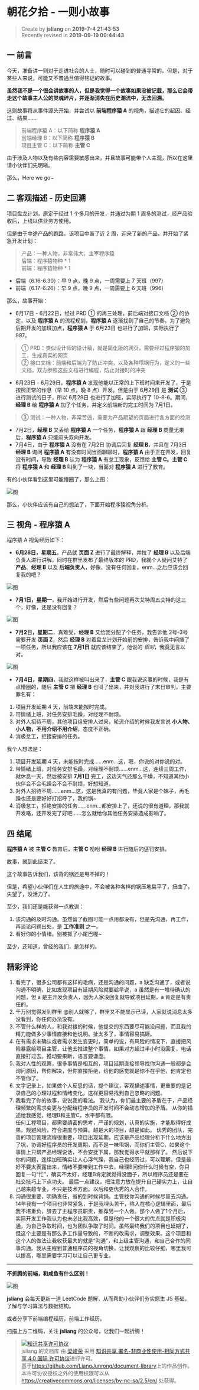 朝花夕拾 - 一则小故事
===

> Create by **jsliang** on **2019-7-4 21:43:53**  
> Recently revised in **2019-09-19 09:44:43**

## 一 前言

今天，准备讲一则对于走进社会的人士，随时可以碰到的普通寻常的。但是，对于某些人来说，可能又不普通且值得铭记的故事。

**虽然我不是一个很会讲故事的人，但是我觉得一个故事如果没被记载，那么它会带走这个故事主人公的灵魂碎片，并逐渐消失在历史潮流中，无法回溯。**

这则故事将从事件源头开始，并尝试以 **前端程序猿 A** 的视角，描述它的起因、经过、结果……

> 前端程序猿 A：以下简称 **程序猿 A**  
> 前端经理 B：以下简称 **程序猿 B**  
> 项目主管 C：以下简称 **主管 C**

由于涉及人物以及有些内容需要敏感出来，并且故事可能带个人主观，所以在这里请小伙伴们先明晰。

那么，Here we go~

## 二 客观描述 - 历史回溯

项目盘龙计划，原定于经过 1 个多月的开发，并通过为期 1 周多的测试，经产品验收后，上线以供业务方使用。

但是由于中途产品的跑路，该项目中断了近 2 周，迎来了新的产品，并开始了紧急开发计划：

> 产品：一种人物，非常伟大，主宰程序猿  
> 后端：程序猿物种 * 1  
> 前端：程序猿物种 * 1

* 后端（6.16-6.30）：早 9 点，晚 9 点，一周需要上 7 天班（997）
* 前端（6.17-6.26）：早 9 点，晚 9 点，一周需要上 6 天班（996）

那么，故事开始：

* 6月17日 - 6月22日，经过 PRD ① 的再三处理，前后端对接口文档 ② 的协定，以及 **程序猿 A** 的流程规划，**程序猿 A** 逐渐找到了自己的节奏。为了避免后期开发的加班加点，**程序猿 A** 于 6月23日 也进行了加班，实际执行了 997。

> ① PRD：类似设计师的设计稿，就是简化版的网页，需要经过程序猿的加工，生成真实的网页  
> ② 接口文档：前端和后端为了防止冲突，以及各种甩锅行为，定义的一些文档，双方参照这些文档进行编程，防止对接时的冲突  

* 6月23日 - 6月29日，**程序猿 A** 发现他能以正常的上下班时间来开发了，于是按照正常的作息（早 10 点，晚 8 点）开发。但是由于 6月29日 是 **测试** ③ 进行测试的日子，所以 6月29日 也进行了加班，实际执行了 10-8-6。期间，**经理 B** 给 **程序猿 A** 加了个任务，并定义前端新的完工时间为 7月1日。

> ③ 测试：一种人物，非常苦逼，需要为产品期望的页面进行各方面的检测

* 7月2日，**经理 B** 又丢给 **程序猿 A** 一个任务，**程序猿 A** 跟 **经理 B** 商量无果后，**程序猿 A** 只能闷头双向开发。
* 7月4日，由于 **程序猿 A** 没有在 7月2日 协调后回复 **经理 B**，并且在 7月3日 **经理 B** 询问 **程序猿 A** 有没有时间当面聊聊时，**程序猿 A** 由于正在开发，回复没有时间，导致 **经理 B** 认为 **程序猿 A** 有怠工现象，反馈给 **主管 C**。**主管 C** 将 **程序猿 A** 和 **经理 B** 叫到了一块，当面对 **程序猿 A** 进行了教育。

有的小伙伴看到这里可能懵圈了，那么上图：

![图](../../../../public-repertory/img/other-morning-and-evening-2019-07-04-1.png)

那么，小伙伴应该有自己的想法了，下面开始程序猿视角分析。

## 三 视角 - 程序猿 A

程序猿 A 视角经历如下：

* **6月28日，星期五**，产品就 **页面 Z** 进行了最终解释，并拉了 **经理 B** 以及后端负责人进行讲解，同时在群里发布了最终版本的 PRD，我就个人疑问艾特了 **产品**、**经理 B** 以及 **后端负责人**，好像，没有任何回复。enm...之后应该会回复我的吧？

![图](../../../../public-repertory/img/other-morning-and-evening-2019-07-04-2.jpg)

* **7月1日，星期一**，我开始进行开发，然后有些问题再次艾特周五艾特的这三个，好像，还是没有回复？

![图](../../../../public-repertory/img/other-morning-and-evening-2019-07-04-3.jpg)

* **7月2日，星期二**，真难受，**经理 B** 又给我分配了个任务，我告诉他 2号-3号 需要开发 **页面 Z**，然后 **经理 B** 对着盘龙计划开始前的安排，告诉我中间插了一项任务，所以我应该在 **7月1日** 就应该结束了，他说的 *很对*，我竟无言以对。

![图](../../../../public-repertory/img/other-morning-and-evening-2019-07-04-4.png)

* **7月4日，星期四**，我就这样被叫出来了，**主管 C** 跟我说这事的时候，我是有点懵圈的，随后 **主管 C** 把 **经理 B** 也叫了出来，并对我进行了末日审判，主要罪名有：

1. 项目开发延期 4 天，前端未能按时完成。
2. 带情绪上班，对任务安排毛躁，对经理不耐烦。
3. 对外人招待不周，其他项目组安排人过来，轮流介绍的时候我发言说 **小人物、小人物，不用介绍不用介绍**，态度不正确。
4. 消极怠工，拒接安排的任务。

我个人想法是：

1. 项目开发延期 4 天，未能按时完成……enm...这，嗯，你说的对你说的对。
2. 带情绪上班，对任务安排毛躁，对经理不耐烦……enm...这，连续三周工作，就休息一天，然后被安排 **7月1日** 完工，这边天气还那么干燥，不知道其他小伙伴会不会毛躁会不会不耐烦，好想知道。
3. 对外人招待不周……enm...这，这是我真的有问题，毕竟人家是个妹子，再毛躁也还是要好好打招呼了，我的锅~
4. 消极怠工，拒绝安排的任务……enm...都安排上了，还说的很有道理，那我就开发咯，还开发完了好吧……怎么就给你其他任务安排造成影响了。

## 四 结尾

**程序猿 A** 被 **主管 C** 教育后，**主管 C** 吩咐 **经理 B** 进行随后的惩罚安排。

故事，就到此结束了。

这个故事告诉我们，该背的锅还是甩不掉的！

但是，希望小伙伴们在人生的旅途中，不会被各种各样的锅压地扁平了，扭曲了，失望了，没活力了。

至少，我们还是能获得一点教训：

1. 该沟通的及时沟通。虽然留了截图可能一点用都没有，但是先沟通，再工作，再谈论问题出处，是 **工作准则** 之一。
2. 看好你的小情绪。别被抓了小尾巴喔~

至少，还知道，曾经的我们，是怎样的。

## 精彩评论

1. 看完了，很多公司都有这样的毛病，还是沟通的问题，a 缺乏沟通了，或者说沟通不明确，比如发现项目有延期风险就要趁早说，a 虽然是有一堆待确认的问题，但 a 是主开发负责人，因为人家没回复就导致项目延期，a 肯定是有责任的。
2. 千万别觉得发到群里 @别人就够了，群里又不能显示已读，人家就说消息太多没看到，你任何办法没有。
3. 不管什么样的人，和我对接的时候，他提交的东西要尽可能没问题，而且我的精力能做多少事情直接和他说明。扯太多了，事情容易搞砸。
4. 在有需求未确认或者需求发生变更时，简单的说，有风险的情况下，直接把风险暴露给项目主管，让他去推进整个事情。如果对方超过半小时没回复，电话直接打过去。推动要果断，语言要谦虚。
5. 我对人性的观察，很多事情是相互的，项目延期直接领导找你沟通一般都是会询问原因，帮你解决，但你直接拒绝，给他的感觉就是你不在乎他，他肯定也不管你了。
6. 文字记录上，如果做个人反思的话，提个建议，客观描述事情，更重要的是记录自己的心理过程和情绪变化，这样更容易找到自己忽略的问题。
7. 我看完了你的故事，说说我的看法。
 我认为，你们最主要的矛盾在于，产品经理频繁的需求变更与分配给程序员的开发时间不会动态增加的矛盾。
 从你的描述给我感觉，经理B和主管C，水平都有限。  
 任何工程项目，都需要缜密的思考，严谨的规划，认真的实施，才能取得好成果，规避风险，符合进度与预算。越是大的项目，越是如此。
 优秀的团队，完善的项目管理流程很重要，项目出现延期，应该是产品经理分析下什么地方出了坑，协调好程序员的开发周期，而不是一味甩锅，而你们主管C，如果这个事情上只帮产品经理说话，不会安抚下属，那我觉得水平就那样了。
 然后说下你的问题，连续加班确实让人心浮气躁，我自己也经历过，可以理解，但是最好不要太表露出来，情绪不要带到工作中去，经理B问你什么时候有空，你只回复一句“忙”，确实不太好，经理B肯定就觉得没面子，所以程序员还是要在社交技巧上下点功夫。
 最后一点建议，把注意力放在提升自己硬实力上，让自己越来越专业，不只是技术方面。以后和更优秀的人合作。
8. 沟通很重要，明确责任，省的到时候背锅。主管找你沟通的时候尽量去沟通。14年我有一个项目也非常紧急，于是我埋头苦干，陷入在核心逻辑里面，最后我不堪重负，辞去了主程序员职责，推荐另一个人做。那个人做了1个月后，实际开发工作我认为也未必比我高效，但是他的一个很大的优点就是积极沟通，为自己争取时间，也为团队争取了时间。虽然最终我们的项目也延期了，但这个主要是有那么多工作量导致的，不断的改需求，调整效果。这个项目和这个人的做法让我收获最大的就是“沟通”，和上级主管沟通，和自己合作的同事沟通。我从主程到普通程序员的视角切换，让我观察的比较仔细，哪里我可以提高，哪里需要学习可以让自己更专业。

---

**不折腾的前端，和咸鱼有什么区别！**

![图](../../../../public-repertory/img/z-small-wechat-public-address.jpg)

**jsliang** 会每天更新一道 LeetCode 题解，从而帮助小伙伴们夯实原生 JS 基础，了解与学习算法与数据结构。

或者分享下前端编程经历，前端工作经历。

扫描上方二维码，关注 **jsliang** 的公众号，让我们一起折腾！

> <a rel="license" href="http://creativecommons.org/licenses/by-nc-sa/4.0/"><img alt="知识共享许可协议" style="border-width:0" src="https://i.creativecommons.org/l/by-nc-sa/4.0/88x31.png" /></a><br /><span xmlns:dct="http://purl.org/dc/terms/" property="dct:title">jsliang 的文档库</span> 由 <a xmlns:cc="http://creativecommons.org/ns#" href="https://github.com/LiangJunrong/document-library" property="cc:attributionName" rel="cc:attributionURL">梁峻荣</a> 采用 <a rel="license" href="http://creativecommons.org/licenses/by-nc-sa/4.0/">知识共享 署名-非商业性使用-相同方式共享 4.0 国际 许可协议</a>进行许可。<br />基于<a xmlns:dct="http://purl.org/dc/terms/" href="https://github.com/LiangJunrong/document-library" rel="dct:source">https://github.com/LiangJunrong/document-library</a>上的作品创作。<br />本许可协议授权之外的使用权限可以从 <a xmlns:cc="http://creativecommons.org/ns#" href="https://creativecommons.org/licenses/by-nc-sa/2.5/cn/" rel="cc:morePermissions">https://creativecommons.org/licenses/by-nc-sa/2.5/cn/</a> 处获得。